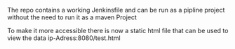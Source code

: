 The repo contains a working Jenkinsfile and can be run as a pipline project without the need to run it as a maven Project

To make it more accessible there is now a static html file that can be used to view the data   ip-Adress:8080/test.html